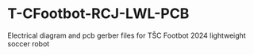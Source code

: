 # T-CFootbot-RCJ-LWL-PCB
Electrical diagram and pcb gerber files for TŠC Footbot 2024 lightweight soccer robot
